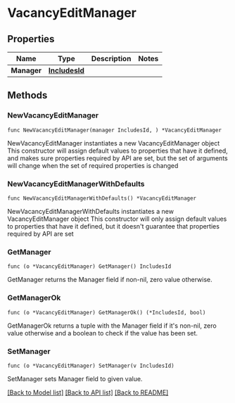 # VacancyEditManager

## Properties

Name | Type | Description | Notes
------------ | ------------- | ------------- | -------------
**Manager** | [**IncludesId**](IncludesId.md) |  | 

## Methods

### NewVacancyEditManager

`func NewVacancyEditManager(manager IncludesId, ) *VacancyEditManager`

NewVacancyEditManager instantiates a new VacancyEditManager object
This constructor will assign default values to properties that have it defined,
and makes sure properties required by API are set, but the set of arguments
will change when the set of required properties is changed

### NewVacancyEditManagerWithDefaults

`func NewVacancyEditManagerWithDefaults() *VacancyEditManager`

NewVacancyEditManagerWithDefaults instantiates a new VacancyEditManager object
This constructor will only assign default values to properties that have it defined,
but it doesn't guarantee that properties required by API are set

### GetManager

`func (o *VacancyEditManager) GetManager() IncludesId`

GetManager returns the Manager field if non-nil, zero value otherwise.

### GetManagerOk

`func (o *VacancyEditManager) GetManagerOk() (*IncludesId, bool)`

GetManagerOk returns a tuple with the Manager field if it's non-nil, zero value otherwise
and a boolean to check if the value has been set.

### SetManager

`func (o *VacancyEditManager) SetManager(v IncludesId)`

SetManager sets Manager field to given value.



[[Back to Model list]](../README.md#documentation-for-models) [[Back to API list]](../README.md#documentation-for-api-endpoints) [[Back to README]](../README.md)


